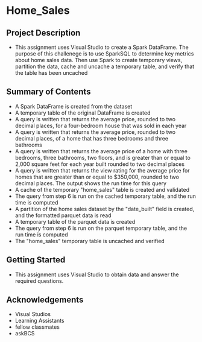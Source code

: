 # Home_Sales

## Project Description
 - This assignment uses Visual Studio to create a Spark DataFrame. The purpose of this challenege is to use SparkSQL to determine key metrics about home sales data. Then use Spark to create temporary views, partition the data, cache and uncache a temporary table, and verify that the table has been uncached
## Summary of Contents
 - A Spark DataFrame is created from the dataset
 - A temporary table of the original DataFrame is created
 - A query is written that returns the average price, rounded to two decimal places, for a four-bedroom house that was sold in each year
 - A query is written that returns the average price, rounded to two decimal places, of a home that has three bedrooms and three bathrooms
 - A query is written that returns the average price of a home with three bedrooms, three bathrooms, two floors, and is greater than or equal to 2,000 square feet for each year built rounded to two decimal places
 - A query is written that returns the view rating for the average price for homes that are greater than or equal to $350,000, rounded to two decimal places. The output shows the run time for this query
 - A cache of the temporary "home_sales" table is created and validated
 - The query from step 6 is run on the cached temporary table, and the run time is computed
 - A partition of the home sales dataset by the "date_built" field is created, and the formatted parquet data is read
 - A temporary table of the parquet data is created
 - The query from step 6 is run on the parquet temporary table, and the run time is computed
 - The "home_sales" temporary table is uncached and verified 
## Getting Started
 - This assignment uses Visual Studio to obtain data and answer the required questions.
## Acknowledgements
 - Visual Studios 
 - Learning Assistants
 - fellow classmates
 - askBCS
